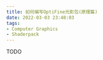 ```yaml
---
title: 如何编写OptiFine光影包(原理篇)
date: 2022-03-03 23:48:03
tags:
- Computer Graphics
- Shaderpack
---
```


TODO
